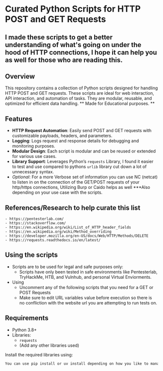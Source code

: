# Curated Python Scripts for HTTP POST and GET Requests

## I made these scripts to get a better understanding of what's going on under the hood of HTTP connections, I hope it can help you as well for those who are reading this. 

## Overview
This repository contains a collection of Python scripts designed for handling HTTP POST and GET requests. These scripts are ideal for web interaction, API interaction, and automation of tasks. They are modular, reusable, and optimized for efficient data handling.
** Made for Educational purposes. **

## Features
- **HTTP Request Automation**: Easily send POST and GET requests with customizable payloads, headers, and parameters.
- **Logging**: Logs request and response details for debugging and monitoring purposes.
- **Modular Design**: Each script is modular and can be reused or extended for various use cases.
- **Library Support**: Leverages Python’s `requests` Library, I found it easier to test and use compared to pythons `urlib` library cut down a lot of unnecessary syntax.
- *Optional*: For a more Verbose set of information you can use NC (netcat) to listen in on the connection of the GET/POST requests of your http/https connections, Utilizing Burp or Caido helps as well ***Also depending on your use case with the scripts.

## References/Research to help curate this list
    - https://pentesterlab.com/
    - https://stackoverflow.com/
    - https://en.wikipedia.org/wiki/List_of_HTTP_header_fields
    - https://en.wikipedia.org/wiki/Method_overriding
    - https://developer.mozilla.org/en-US/docs/Web/HTTP/Methods/DELETE
    - https://requests.readthedocs.io/en/latest/

## Using the scripts
- Scripts are to be used for legal and safe purposes only:
    - Scripts have only been tested in safe environments like Pentesterlab, TryHackMe, HTB, and Vulnhub, and personal Virtual Enviorments.
- Using
    - Uncomment any of the following scripts that you need for a GET or POST Requests
    - Make sure to edit URL variables value before execution so there is no confliction with the website url you are attempting to run tests on. 

## Requirements
- Python 3.8+
- Libraries:
  - `requests`
  - (Add any other libraries used)

Install the required libraries using:
```bash
You can use pip install or uv install depending on how you like to manage your dependencies/packages.
